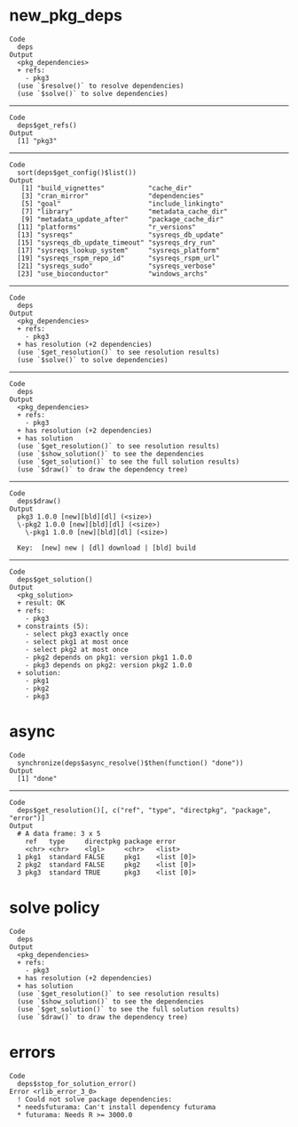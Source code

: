 # new_pkg_deps

    Code
      deps
    Output
      <pkg_dependencies>
      + refs:
        - pkg3
      (use `$resolve()` to resolve dependencies)
      (use `$solve()` to solve dependencies)

---

    Code
      deps$get_refs()
    Output
      [1] "pkg3"

---

    Code
      sort(deps$get_config()$list())
    Output
       [1] "build_vignettes"           "cache_dir"                
       [3] "cran_mirror"               "dependencies"             
       [5] "goal"                      "include_linkingto"        
       [7] "library"                   "metadata_cache_dir"       
       [9] "metadata_update_after"     "package_cache_dir"        
      [11] "platforms"                 "r_versions"               
      [13] "sysreqs"                   "sysreqs_db_update"        
      [15] "sysreqs_db_update_timeout" "sysreqs_dry_run"          
      [17] "sysreqs_lookup_system"     "sysreqs_platform"         
      [19] "sysreqs_rspm_repo_id"      "sysreqs_rspm_url"         
      [21] "sysreqs_sudo"              "sysreqs_verbose"          
      [23] "use_bioconductor"          "windows_archs"            

---

    Code
      deps
    Output
      <pkg_dependencies>
      + refs:
        - pkg3
      + has resolution (+2 dependencies)
      (use `$get_resolution()` to see resolution results)
      (use `$solve()` to solve dependencies)

---

    Code
      deps
    Output
      <pkg_dependencies>
      + refs:
        - pkg3
      + has resolution (+2 dependencies)
      + has solution
      (use `$get_resolution()` to see resolution results)
      (use `$show_solution()` to see the dependencies
      (use `$get_solution()` to see the full solution results)
      (use `$draw()` to draw the dependency tree)

---

    Code
      deps$draw()
    Output
      pkg3 1.0.0 [new][bld][dl] (<size>)
      \-pkg2 1.0.0 [new][bld][dl] (<size>)
        \-pkg1 1.0.0 [new][bld][dl] (<size>)
      
      Key:  [new] new | [dl] download | [bld] build

---

    Code
      deps$get_solution()
    Output
      <pkg_solution>
      + result: OK
      + refs:
        - pkg3
      + constraints (5):
        - select pkg3 exactly once
        - select pkg1 at most once
        - select pkg2 at most once
        - pkg2 depends on pkg1: version pkg1 1.0.0
        - pkg3 depends on pkg2: version pkg2 1.0.0
      + solution:
        - pkg1
        - pkg2
        - pkg3

# async

    Code
      synchronize(deps$async_resolve()$then(function() "done"))
    Output
      [1] "done"

---

    Code
      deps$get_resolution()[, c("ref", "type", "directpkg", "package", "error")]
    Output
      # A data frame: 3 x 5
        ref   type     directpkg package error     
        <chr> <chr>    <lgl>     <chr>   <list>    
      1 pkg1  standard FALSE     pkg1    <list [0]>
      2 pkg2  standard FALSE     pkg2    <list [0]>
      3 pkg3  standard TRUE      pkg3    <list [0]>

# solve policy

    Code
      deps
    Output
      <pkg_dependencies>
      + refs:
        - pkg3
      + has resolution (+2 dependencies)
      + has solution
      (use `$get_resolution()` to see resolution results)
      (use `$show_solution()` to see the dependencies
      (use `$get_solution()` to see the full solution results)
      (use `$draw()` to draw the dependency tree)

# errors

    Code
      deps$stop_for_solution_error()
    Error <rlib_error_3_0>
      ! Could not solve package dependencies:
      * needsfuturama: Can't install dependency futurama
      * futurama: Needs R >= 3000.0

